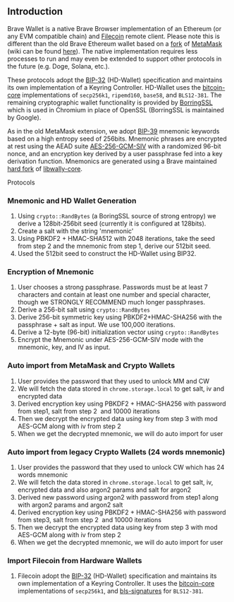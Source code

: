 ## Introduction

Brave Wallet is a native Brave Browser implementation of an Ethereum (or any EVM compatible chain) and [Filecoin](https://spec.filecoin.io/) remote client. Please note this is different than the old Brave Ethereum wallet based on a [fork](https://github.com/brave/ethereum-remote-client) of [MetaMask](https://github.com/MetaMask/metamask-extension) (wiki can be found [here](https://github.com/brave/brave-browser/wiki/Brave-Ethereum-Remote-Client-Wallet-Seed-Information)). The native implementation requires less processes to run and may even be extended to support other protocols in the future (e.g. Doge, Solana, etc.).

These protocols adopt the [BIP-32](https://github.com/bitcoin/bips/blob/master/bip-0032.mediawiki) (HD-Wallet) specification and maintains its own implementation of a Keyring Controller. HD-Wallet uses the [bitcoin-core](https://github.com/bitcoin/bitcoin) implementations of `secp256k1`, `ripemd160`, `base58`, and `BLS12-381`. The remaining cryptographic wallet functionality is provided by [BorringSSL](https://boringssl.googlesource.com/boringssl/) which is used in Chromium in place of OpenSSL (BorringSSL is maintained by Google).

As in the old MetaMask extension, we adopt [BIP-39](https://github.com/bitcoin/bips/blob/master/bip-0039.mediawiki) mnemonic keywords based on a high entropy seed of 256bits.  Mnemonic phrases are encrypted at rest using the AEAD suite [AES-256-GCM-SIV](https://datatracker.ietf.org/doc/html/rfc5297) with a randomized 96-bit nonce, and an encryption key derived by a user passphrase fed into a key derivation function. Mnemonics are generated using a Brave maintained [hard fork]([https://github.com/ElementsProject/libwally-core/commit/cd5b8c404352759d603208e08c59003aaeb9a6fa](https://github.com/ElementsProject/libwally-core/commit/cd5b8c404352759d603208e08c59003aaeb9a6fa)) of [libwally-core](https://github.com/ElementsProject/libwally-core).

Protocols
### Mnemonic and HD Wallet Generation
1. Using `crypto::RandBytes` (a BoringSSL source of strong entropy) we derive a 128bit-256bit seed (currently it is configured at 128bits).
2. Create a salt with the string 'mnemonic'
3. Using PBKDF2 + HMAC-SHA512 with 2048 iterations, take the seed from step 2 and the mnemonic from step 1, derive our 512bit seed.
4. Used the 512bit seed to construct the HD-Wallet using BIP32.

### Encryption of Mnemonic
1. User chooses a strong passphrase. Passwords must be at least 7 characters and contain at least one number and special character, though we STRONGLY RECOMMEND much longer passphrases. 
2. Derive a 256-bit salt using `crypto::RandBytes`
3. Derive 256-bit symmetric key using PBKDF2+HMAC-SHA256 with the passphrase + salt as input. We use 100,000 iterations.
4. Derive a 12-byte (96-bit) initialization vector using `crypto::RandBytes`
5. Encrypt the Mnemonic under AES-256-GCM-SIV mode with the mnemonic, key, and IV as input.

### Auto import from MetaMask and Crypto Wallets
1. User provides the password that they used to unlock MM and CW
2.  We will fetch the data stored in `chrome.storage.local` to get salt, iv and encrypted data
3.  Derived encryption key using PBKDF2 + HMAC-SHA256 with password from step1, salt from step 2  and 10000 iterations
4.  Then we decrypt the encrypted data using key from step 3 with mod AES-GCM along with iv from step 2
5.  When we get the decrypted mnemonic, we will do auto import for user

### Auto import from legacy Crypto Wallets (24 words mnemonic)
1. User provides the password that they used to unlock CW which has 24 words mnemonic
2. We will fetch the data stored in `chrome.storage.local` to get salt, iv, encrypted data and also argon2 params and salt for argon2
3. Derived new password using argon2 with password from step1 along with argon2 params and argon2 salt
4. Derived encryption key using PBKDF2 + HMAC-SHA256 with password from step3, salt from step 2  and 10000 iterations
5. Then we decrypt the encrypted data using key from step 3 with mod AES-GCM along with iv from step 2
6. When we get the decrypted mnemonic, we will do auto import for user

### Import Filecoin from Hardware Wallets
1. Filecoin adopt the [BIP-32](https://github.com/bitcoin/bips/blob/master/bip-0032.mediawiki) (HD-Wallet) specification and maintains its own implementation of a Keyring Controller. It uses the [bitcoin-core](https://github.com/bitcoin/bitcoin) implementations of `secp256k1`, and [bls-signatures](https://github.com/filecoin-project/bls-signatures) for `BLS12-381`. 